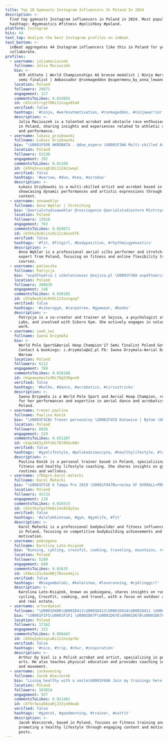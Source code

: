 ```yaml
---
title: Top 10 Gymnasts Instagram Influencers In Poland In 2024
description: >-
  Find top gymnasts Instagram influencers in Poland in 2024. Most popular
  hashtags: #gymnastics #fitness #polishboy #poland.
platform: Instagram
hits: 44
text_top: Analyze the best Instagram profiles on inBeat.
text_bottom: >-
  inBeat aggregates 44 Instagram influencers like this in Poland for you to
  collaborate.
profiles:
  - username: juliamaciuszek
    fullname: Julia Maciuszek
    bio: >-
      OCR athlete | World Championships AG bronze medalist | Ninja Warrior
      semi-finalist | Ambassador @runmageddon @supermenu_by_anna_lewandowska
    location: Poland
    followers: 29871
    engagement: 127
    commentsToLikes: 0.033055
    id: ck5cc6lrcgt700i11nsga91o0
    verified: false
    hashtags: '#ninja, #workoutmotivation, #runmageddon, #ninjawarrior'
    description: >-
      Julia Maciuszek is a talented acrobat and obstacle race enthusiast based
      in Poland, sharing insights and experiences related to athletic challenges
      and performance.
  - username: lukasz_grzybowski
    fullname: Łukasz Grzybowski
    bio: "\U0001F938 AKROBATA - @duo_espero \U0001F3AA Multi-skilled Artist \U0001F938‍♂️ TikTok: lukasz_grzybowski \U0001F4E9 Kontakt: lukaszgrzybowski97@gmail.com"
    location: Poland
    followers: 63238
    engagement: 282
    commentsToLikes: 0.01169
    id: ck5hq3xvzsgb10i1124zzwopl
    verified: false
    hashtags: '#warsaw, #duo, #sea, #acroduo'
    description: >-
      Łukasz Grzybowski is a multi-skilled artist and acrobat based in Poland,
      showcasing dynamic performances and artistic expressions through engaging
      content.
  - username: annaweklar
    fullname: Anna Węklar | Stretching
    bio: "@aerialstudioaweklar @rozciaganie @aerialstudiostore Mistrzyni Świata Aerial Silks Półfinalistka @mamtalent_tvn XI KURS SZPAGATU ONLINE\U0001F938\U0001F3FC⤵️"
    location: Poland
    followers: 13810
    engagement: 763
    commentsToLikes: 0.020071
    id: ck5hkj8x8iini0i11cdwso5f6
    verified: false
    hashtags: '#fit, #fitgirl, #bodypositive, #rhythmicgymnastics'
    description: >-
      Anna Węklar is a professional aerial silks performer and stretching
      expert from Poland, focusing on fitness and online flexibility training
      courses.
  - username: patioszka
    fullname: Patrycja
    bio: "współtwórca i szkoleniowiec @sejsza.pl \U0001F30A współtwórca i psycholog Psycho Labs \U0001F9E0 współtwórca Sikora Gym wolontariusz @kochampsisko \U0001F43A @oshee_world team"
    location: Poland
    followers: 200639
    engagement: 146
    commentsToLikes: 0.030185
    id: ck5q9wa9jdc0t0i113sxxgog7
    verified: false
    hashtags: '#sikoragym, #carpatree, #gymwear, #books'
    description: >-
      Patrycja is a co-creator and trainer at Sejsza, a psychologist at Psycho
      Labs, and involved with Sikora Gym. She actively engages in volunteer
      work.
  - username: iwek_iwi
    fullname: Iwona Drzymała
    bio: >-
      World Pole Sport&Aerial Hoop Champion'17 Semi finalist Poland Got Talent 8
      Contact & bookings: i.drzymala@o2.pl Fb: Iwona Drzymala-Aerial Dance
      Warsaw
    location: Poland
    followers: 6112
    engagement: 788
    commentsToLikes: 0.018188
    id: ckapaeymavtu30i78g538gve9
    verified: false
    hashtags: '#kolko, #dance, #acrobatics, #circustricks'
    description: >-
      Iwona Drzymała is a World Pole Sport and Aerial Hoop Champion, recognized
      for her performances and expertise in aerial dance and acrobatics in
      Poland.
  - username: trener.paulina
    fullname: Paulina Konik
    bio: "\U0001F3CB️‍♀️ Trener personalny \U0001F4CD Katowice | Bytom \U0001F4E9 paulinakonik55@gmail.com"
    location: Poland
    followers: 8426
    engagement: 529
    commentsToLikes: 0.031207
    id: ckap3463y1hfs0i78l0kbc66n
    verified: false
    hashtags: '#gymlifestyle, #polskadziewczyna, #healthylifestyle, #love'
    description: >-
      Paulina Konik is a personal trainer based in Poland, specializing in
      fitness and healthy lifestyle coaching. She shares insights on gym
      routines and wellness.
  - username: ifbbpro.karol.malecki
    fullname: Karol Małecki
    bio: "\U0001F51D 6 Tampa Pro 2019 \U0001F947Burneika SF OVERALL➡️PRO CARD \U0001F947World Champinship \U0001F947Mr.Olympia Amateur \U0001F947AC Europe \U0001F948AC USA -10%➡️ALELEKKIE10➡️ @sklep.sfd"
    location: Poland
    followers: 42131
    engagement: 228
    commentsToLikes: 0.016515
    id: ck5zt6afgzthm0i14v818y2uu
    verified: false
    hashtags: '#alelekkieteam, #gym, #gymlife, #fit'
    description: >-
      Karol Małecki is a professional bodybuilder and fitness influencer based
      in Poland, focusing on competitive bodybuilding achievements and fitness
      motivation.
  - username: pobiegana
    fullname: Karolina Lato-Książek
    bio: "Running, cykling, crossfit, cooking, traveling, mountains, real estate, fantasy, garden ❤ \U0001F63C\U0001F40E\U0001F680"
    location: Poland
    followers: 5189
    engagement: 608
    commentsToLikes: 0.01635
    id: ck9wcz21cdan80j78osodmjii
    verified: false
    hashtags: '#biegambolubi, #kolarstwo, #loverunning, #cyklinggirl'
    description: >-
      Karolina Lato-Książek, known as pobiegana, shares insights on running,
      cycling, CrossFit, cooking, and travel, with a focus on outdoor activities
      and real estate.
  - username: arturdykiel
    fullname: "\U0001D400\U0001D411\U0001D413\U0001D414\U0001D411 \U0001D403\U0001D418\U0001D40A\U0001D408\U0001D404\U0001D40B"
    bio: "\U0001F1F5\U0001F1F1 \U0001D67F\U0001D67E\U0001D67B\U0001D678\U0001D682\U0001D677 \U0001D670\U0001D672\U0001D681\U0001D67E\U0001D671\U0001D670\U0001D683 | \U0001D671\U0001D671\U0001D67E\U0001D688 \U0001F3AA \U0001D670\U0001D681\U0001D683\U0001D678\U0001D682\U0001D683 | \U0001D67F\U0001D674\U0001D681\U0001D675\U0001D67E\U0001D681\U0001D67C\U0001D674\U0001D681 \U0001F468\U0001F3FB‍\U0001F393 \U0001D67F\U0001D677\U0001D688\U0001D682\U0001D678\U0001D672\U0001D670\U0001D67B \U0001D674\U0001D673\U0001D684\U0001D672\U0001D670\U0001D683\U0001D678\U0001D67E\U0001D67D \U0001D683\U0001D674\U0001D670\U0001D672\U0001D677\U0001D674\U0001D681 | \U0001D672\U0001D67E\U0001D670\U0001D672\U0001D677 \U0001F4AA\U0001F3FB \U0001F4E9 \U0001D482\U0001D493\U0001D495\U0001D496\U0001D493\U0001D485\U0001D49A\U0001D48C\U0001D48A\U0001D486\U0001D48D@\U0001D488\U0001D48E\U0001D482\U0001D48A\U0001D48D.\U0001D484\U0001D490\U0001D48E \U0001F4E8"
    location: Poland
    followers: 17162
    engagement: 315
    commentsToLikes: 0.008442
    id: ck5hq3yb1sgca0i11ihznpr6z
    verified: false
    hashtags: '#nice, #trip, #chur, #inspiration'
    description: >-
      Arthur Dy kiel is a Polish acrobat and artist, specializing in performance
      arts. He also teaches physical education and provides coaching in fitness
      and movement.
  - username: jackevening
    fullname: Jacek Wieczorek
    bio: "Living healthy with a smile\U0001F60A Join my trainings here⬇️"
    location: Poland
    followers: 103014
    engagement: 927
    commentsToLikes: 0.021481
    id: ckf5r3wiabbza0j233job6wab
    verified: false
    hashtags: '#gymrat, #goodmorning, #trainer, #outfit'
    description: >-
      Jacek Wieczorek, based in Poland, focuses on fitness training and
      promoting a healthy lifestyle through engaging content and motivational
      posts.
---
```


